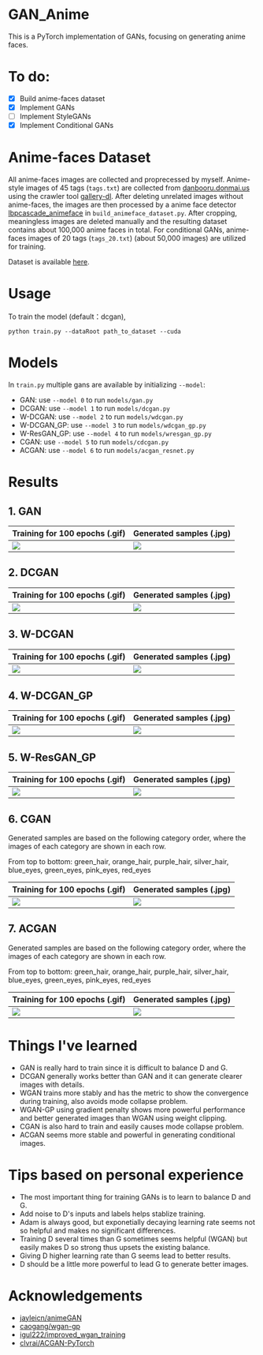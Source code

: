 # GAN_Anime
This is a PyTorch implementation of GANs, focusing on generating anime faces.

# To do:
- [x] Build anime-faces dataset
- [x] Implement GANs
- [ ] Implement StyleGANs
- [x] Implement Conditional GANs
 
# Anime-faces Dataset
All anime-faces images are collected and proprecessed by myself. Anime-style images of 45 tags (`tags.txt`) are collected from [danbooru.donmai.us](https://danbooru.donmai.us/) using the crawler tool [gallery-dl](https://github.com/mikf/gallery-dl). After deleting unrelated images without anime-faces, the images are then processed by a anime face detector [lbpcascade_animeface](https://github.com/nagadomi/lbpcascade_animeface) in `build_animeface_dataset.py`. After cropping, meaningless images are deleted manually and the resulting dataset contains about 100,000 anime faces in total. For conditional GANs, anime-faces images of 20 tags (`tags_20.txt`) (about 50,000 images) are utilized for training.

Dataset is available [here](https://drive.google.com/file/d/1aHmdEOHii2qDBFjUmHOhClVYmQCPKEJd/view?usp=sharing).

# Usage
To train the model (default：dcgan),
```
python train.py --dataRoot path_to_dataset --cuda
```

# Models
In `train.py` multiple gans are available by initializing `--model`:
- GAN: use `--model 0` to run `models/gan.py`
- DCGAN: use `--model 1` to run `models/dcgan.py`
- W-DCGAN: use `--model 2` to run `models/wdcgan.py`
- W-DCGAN_GP: use `--model 3` to run `models/wdcgan_gp.py`
- W-ResGAN_GP: use `--model 4` to run `models/wresgan_gp.py`
- CGAN: use `--model 5` to run `models/cdcgan.py`
- ACGAN: use `--model 6` to run `models/acgan_resnet.py`

# Results
## 1. GAN

Training for 100 epochs (.gif) | Generated samples (.jpg) 
 -------- |-----------
![](https://github.com/bhy0v587/GAN_Anime/blob/main/resources/gif/gan.gif) | ![](https://github.com/bhy0v587/GAN_Anime/blob/main/resources/image/gan.jpg) 
 
## 2. DCGAN

Training for 100 epochs (.gif) | Generated samples (.jpg) 
 -------- |-----------
![](https://github.com/bhy0v587/GAN_Anime/blob/main/resources/gif/dcgan.gif) | ![](https://github.com/bhy0v587/GAN_Anime/blob/main/resources/image/dcgan.jpg) 
 
## 3. W-DCGAN

Training for 100 epochs (.gif) | Generated samples (.jpg) 
 -------- |-----------
![](https://github.com/bhy0v587/GAN_Anime/blob/main/resources/gif/wdcgan.gif) | ![](https://github.com/bhy0v587/GAN_Anime/blob/main/resources/image/wdcgan.jpg) 
 
## 4. W-DCGAN_GP

Training for 100 epochs (.gif) | Generated samples (.jpg) 
 -------- |-----------
![](https://github.com/bhy0v587/GAN_Anime/blob/main/resources/gif/wdcgan_gp.gif) | ![](https://github.com/bhy0v587/GAN_Anime/blob/main/resources/image/wdcgan_gp.jpg) 
 
## 5. W-ResGAN_GP

Training for 100 epochs (.gif) | Generated samples (.jpg) 
 -------- |-----------
![](https://github.com/bhy0v587/GAN_Anime/blob/main/resources/gif/wresgan_gp.gif) | ![](https://github.com/bhy0v587/GAN_Anime/blob/main/resources/image/wresgan_gp.jpg) 
 
## 6. CGAN

Generated samples are based on the following category order, where the images of each category are shown in each row.

From top to bottom: green_hair, orange_hair, purple_hair, silver_hair, blue_eyes, green_eyes, pink_eyes, red_eyes

Training for 100 epochs (.gif) | Generated samples (.jpg) 
 -------- |-----------
![](https://github.com/bhy0v587/GAN_Anime/blob/main/resources/gif/cdcgan.gif) | ![](https://github.com/bhy0v587/GAN_Anime/blob/main/resources/image/cdcgan.jpg) 
 
## 7. ACGAN

Generated samples are based on the following category order, where the images of each category are shown in each row.

From top to bottom: green_hair, orange_hair, purple_hair, silver_hair, blue_eyes, green_eyes, pink_eyes, red_eyes

Training for 100 epochs (.gif) | Generated samples (.jpg) 
 -------- |-----------
![](https://github.com/bhy0v587/GAN_Anime/blob/main/resources/gif/acgan.gif) | ![](https://github.com/bhy0v587/GAN_Anime/blob/main/resources/image/acgan.jpg) 
 

# Things I've learned
- GAN is really hard to train since it is difficult to balance D and G.
- DCGAN generally works better than GAN and it can generate clearer images with details.
- WGAN trains more stably and has the metric to show the convergence during training, also avoids mode collapse problem.
- WGAN-GP using gradient penalty shows more powerful performance and better generated images than WGAN using weight clipping.
- CGAN is also hard to train and easily causes mode collapse problem.
- ACGAN seems more stable and powerful in generating conditional images.

# Tips based on personal experience
- The most important thing for training GANs is to learn to balance D and G.
- Add noise to D's inputs and labels helps stablize training.
- Adam is always good, but exponetially decaying learning rate seems not so helpful and makes no significant differences.
- Training D several times than G sometimes seems helpful (WGAN) but easily makes D so strong thus upsets the existing balance.
- Giving D higher learning rate than G seems lead to better results.
- D should be a little more powerful to lead G to generate better images.

# Acknowledgements
- [jayleicn/animeGAN](https://github.com/jayleicn/animeGAN)
- [caogang/wgan-gp](https://github.com/caogang/wgan-gp)
- [igul222/improved_wgan_training](https://github.com/igul222/improved_wgan_training)
- [clvrai/ACGAN-PyTorch](https://github.com/clvrai/ACGAN-PyTorch)
